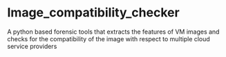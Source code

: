 # Image_compatibility_checker
A python based forensic tools that extracts the features of VM images and checks for the compatibility of the image with respect to multiple cloud service providers
